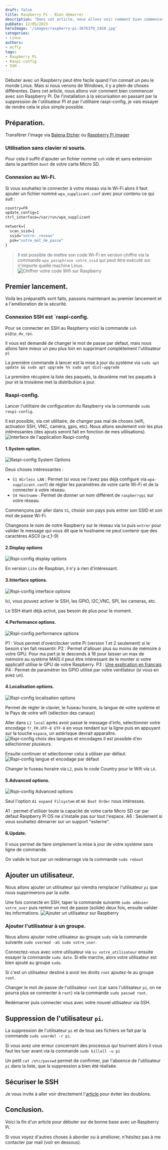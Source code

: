 ```yaml
---
draft: false
title: Raspberry Pi - Bien démarrer
description: "Dans cet article, nous allons voir comment bien commencer avec son Raspberry Pi, de l'installation à la sécurisation en passant par la suppression de l'utilisateur PI et par l'utilitaire raspi-config."
pubDate: 12/05/2023
heroImage: '/images/raspberry-pi-3676379_1920.jpg'
categories: 
- Linux
authors: 
- mcfly
tags:
- Raspberry Pi
- Raspi-config
- SSH
---
```


Débuter avec un  Raspberry peut être facile quand l'on connait un peu le monde Linux. Mais si nous venons de Windows, il y a plein de choses différentes.
Dans cet article, nous allons voir comment bien commencer avec son Raspberry Pi. De l'installation à la sécurisation en passant par la suppression de l'utilisateur PI et par l'utilitaire raspi-config, je vais essayer de rendre cela le plus simple possible.

## Préparation.

Transférer l'image via [Balena Etcher](https://www.balena.io/etcher/) ou [Raspberry Pi Imager](https://www.raspberrypi.com/software/)

### Utilisation sans clavier ni souris. 

Pour cela il suffit d'ajouter un fichier nomme `ssh` vide et sans extension dans la partition `boot` de votre carte Micro SD.

### Connexion au Wi-Fi.
Si vous souhaitez le connecter à votre réseau via le Wi-Fi alors il faut ajouter un fichier nommé `wpa_supplicant.conf` avec pour contenu ce qui suit :

```cmd
country=FR
update_config=1
ctrl_interface=/var/run/wpa_supplicant

network={
  scan_ssid=1
  ssid="votre-_reseau"
  psk="votre_mot_de_passe"
}
```

>Il est possible de mettre son code Wi-Fi en version chiffre via la commande `wpa_passphrase votre_ssid` qui peut être exécuté sur n'importe quelle machine Linux.
![Chiffrer votre code Wifi sur Raspberry](./img/chiffrer_code_wifi_raspberry.png)


## Premier lancement.

Voilà les préparatifs sont faits, passons maintenant au premier lancement et a l'amélioration de la sécurité.

### Connexion SSH est `raspi-config.

Pour se connecter en SSH au Raspberry voici la commande `ssh pi@ip_du_rpi`.

Il vous est demandé de changer le mot de passe par défaut, mais nous allons faire mieux un peu plus loin en supprimant complètement l'utilisateur `pi`

La première commande à lancer est la mise à jour du système via `sudo apt update && sudo apt upgrade %% sudo apt dist-upgrade`

La première récupère la liste des paquets, la deuxième met les paquets à jour et la troisième met la distribution à jour.

### Raspi-config.

Lancer l'utilitaire de configuration du Raspberry via la commande `sudo raspi-config`.

Il est possible, via cet utilitaire, de changer pas mal de choses (wifi, activation SSH, VNC, caméra, gpio, etc). Nous allons seulement voir les plus intéressantes (des ajouts seront fait en fonction de mes utilisations).
![Interface de l'application Raspi-config](./img/raspi_config_interface.png)

#### 1.System option.

![Raspi-config System Options](./img/raspi_config_sytem_options.png)

Deux choses intéressantes :
* `S1 Wirless LAN` : Permet (si vous ne l'avez pas déjà configuré via `wpa-supplicant.conf`) de régler les paramètres de votre carte Wi-Fi et de la connecter à votre réseau.
* `S4 Hostname` : Permet de donner un nom différent de `raspberrypi` sur votre réseau.

Commençons par aller dans `S1`, choisir son pays puis entrer son SSID et son mot de passe Wi-Fi.

Changeons le nom de notre Raspberry sur le réseau via `S4` puis `entrer` pour valider le message qui vous dit que le hostname ne peut contenir que des caractères ASCII (a-z,1-9)

#### 2.Display options
![Rspi-config display options](./img/raspi_config_display_options.png)

En version `Lite` de Raspbian, il n'y a rien d'intéressant.

#### 3.Interface options.
![Rspi-config interface options](./img/raspi_config_interface_options.png)

Ici, vous pouvez activer le SSH, les GPIO, I2C,VNC, SPI, les cameras, etc.

Le SSH étant déjà activé, pas besoin de plus pour le moment.

#### 4.Performance options.
![Rspi-config performance options](./img/raspi_config_performance_options.png)

P1 : Vous permet d'overclocker votre Pi (version 1 et 2 seulement) si le besoin s'en fait ressentir.
P2 : Permet d'allouer plus ou moins de mémoire à votre GPU. Pour ma part je le descends à 16 pour laisser un max de mémoire au système MAIS il peut être intéressant de le monter si votre applicatif utilise le GPU de votre Raspberry.
P3 : [Une explication en français](https://www.adaltas.com/fr/2021/06/03/linux-overlay-filesystem-docker/)
P4 : Permet de paramétrer les GPIO utilisé par votre ventilateur (si vous en avez un).

#### 4.Localisation options.
![Rspi-config localisation options](./img/rasi_config_localisation_options.png)

Permet de régler le clavier, le fuseau horaire, la langue de votre système et le Pays de votre wifi (sélection des canaux)

Aller dans `L1 local` après avoir passé le message d'info, sélectionner votre encodage `fr_FR.UTF-8 UTF-8` en vous rendant sur la ligne puis en appuyant sur la touche `espace`, un astérisque devrait apparaître.
![Rspi-config choix des langues et encodages](./img/raspi_config_localisation_locales.png)
il est possible d'en sélectionner plusieurs.

Ensuite continuer et sélectionner celui à utiliser par défaut.
![Rspi-config langue et encodage par défaut](./img/raspi_config_localisation_locales_defaut.png)

Changer le fuseau horaire via `L2`, puis le code Country pour le Wifi via `L4`.

#### 5.Advanced options.
![Rspi-config Advanced options](./img/raspi_config_advanced_options.png)

Seul l'option `A1 expand Filsystem` et `A6 Boot Order` nous intéresses.

A1 : permet d'utiliser toute la capacité de votre carte Micro SD car par défaut Raspberry Pi OS ne s'installe pas sur tout l'espace.
A6 : Seulement si vous souhaitez démarrer sur un support "externe".

#### 6.Update.

Il vous permet de faire simplement la mise à jour de votre système sans ligne de commande.


On valide le tout par un redémarrage via la commande `sudo reboot`

## Ajouter un utilisateur.
	
Nous allons ajouter un utilisateur qui viendra remplacer l'utilisateur `pi` que nous supprimerons par la suite.

Une fois connecté en SSH, taper la commande suivante `sudo adduser votre_user` puis rentrer un mot de passe (solide) deux fois, ensuite valider les informations.
![Ajouter un utilisateur sur Raspberry](./img/ajouter_utilisateur.png)

### Ajouter l'utilisateur à un groupe.

Nous allons ajouter notre utilisateur au groupe `sudo` via la commande suivante `sudo usermod -aG sudo votre_user`.

Connectez-vous avec votre utilisateur via `su votre_utilisateur` ensuite essayer la commande `sudo date`. Si elle marche, alors votre utilisateur est bien ajouté au groupe `sudo`.

Si c'est un utilisateur destiné à avoir les droits `root` ajoutez-le au groupe `root`.

Changer le mot de passe de l'utilisateur `root` (car sans l'utilisateur `pi`, on ne pourra plus se connecter à `root`) via la commande `sudo passwd root`.

Redémarrer puis connecter vous avec votre nouvel utilisateur via SSH.

## Suppression de l'utilisateur `pi`.
La suppression de l'utilisateur `pi` et de tous ses fichiers se fait par la commande `sudo userdel -r pi`.

Si vous avez une erreur concernant des processus qui tournent alors il vous faut les tuer avant via la commande `sudo killall -u pi`

Un petit `cat /etc/passwd` permet de confirmer, par l'absence de l'utilisateur `pi` dans la liste, que la suppression a bien été réalisée.

## Sécuriser le SSH

Je vous invite à aller voir directement l'[article](##) pour éviter les doublons.

## Conclusion.

Voici la fin d'un article pour débuter sur de bonne base avec un Raspberry Pi.

Si vous voyez d'autres choses à aborder ou à améliorer, n'hésitez pas à me contacter par mail (voir en dessous).